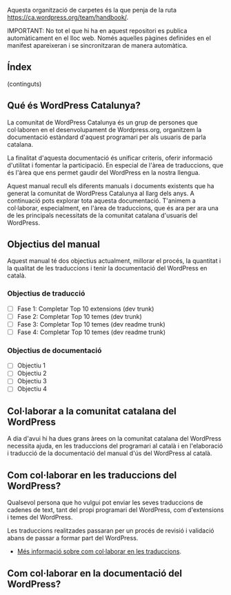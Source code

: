 Aquesta organització de carpetes és la que penja de la ruta https://ca.wordpress.org/team/handbook/.

IMPORTANT: No tot el que hi ha en aquest repositori es publica automàticament en el lloc web. Només aquelles pàgines definides en el manifest apareixeran i se sincronitzaran de manera automàtica.

## Índex

(continguts)

## Qué és WordPress Catalunya?

La comunitat de WordPress Catalunya és un grup de persones que col·laboren en el desenvolupament de Wordpress.org, organitzem la documentació estàndard d'aquest programari per als usuaris de parla catalana.

La finalitat d'aquesta documentació és unificar criteris, oferir informació d'utilitat i fomentar la participació. En especial de l'àrea de traduccions, que és l'àrea que ens permet gaudir del WordPress en la nostra llengua.

Aquest manual recull els diferents manuals i documents existents que ha generat la comunitat de WordPress Catalunya al llarg dels anys. A continuació pots explorar tota aquesta documentació. T'animem a col·laborar, especialment, en l'àrea de traduccions, que és ara per ara una de les principals necessitats de la comunitat catalana d'usuaris del WordPress.

## Objectius del manual

Aquest manual té dos objectius actualment, millorar el procés, la quantitat i la qualitat de les traduccions i tenir la documentació del WordPress en català.

### Objectius de traducció

- [ ] Fase 1: Completar Top 10 extensions (dev trunk)
- [ ] Fase 2: Completar Top 10 temes (dev trunk)
- [ ] Fase 3: Completar Top 10 temes (dev readme trunk)
- [ ] Fase 4: Completar Top 10 temes (dev readme trunk)

### Objectius de documentació

- [ ] Objectiu 1
- [ ] Objectiu 2
- [ ] Objectiu 3
- [ ] Objectiu 4

## Col·laborar a la comunitat catalana del WordPress

A dia d'avui hi ha dues grans àrees on la comunitat catalana del WordPress necessita ajuda, en les traduccions del programari al català i en l'elaboració i traducció de la documentació del manual d'ús del WordPress al català.

## Com col·laborar en les traduccions del WordPress?

Qualsevol persona que ho vulgui pot enviar les seves traduccions de cadenes de text, tant del propi programari del WordPress, com d'extensions i temes del WordPress.  
  
Les traduccions realitzades passaran per un procés de revisió i validació abans de passar a formar part del WordPress.

- [Més informació sobre com col·laborar en les traduccions](https://github.com/wpcatalunya/manual/blob/main/traduccio/index.md).

## Com col·laborar en la documentació del WordPress?
